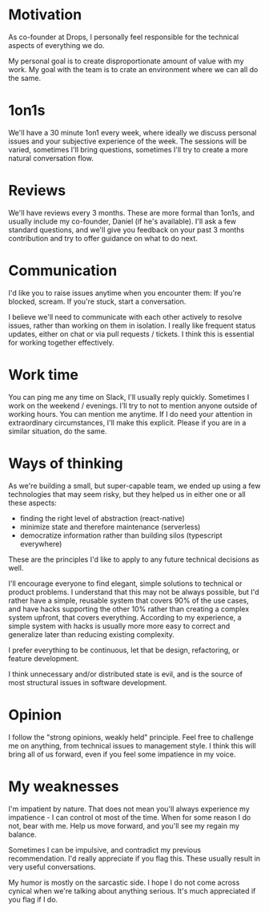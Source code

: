 

# Motivation

As co-founder at Drops, I personally feel responsible for the technical aspects of everything we do.

My personal goal is to create disproportionate amount of value with my work.
My goal with the team is to crate an environment where we can all do the same.


# 1on1s

We'll have a 30 minute 1on1 every week, where ideally we discuss personal issues and your subjective experience of the week.
The sessions will be varied, sometimes I'll bring questions, sometimes I'll try to create a more natural conversation flow.


# Reviews

We'll have reviews every 3 months.
These are more formal than 1on1s, and usually include my co-founder, Daniel (if he's available).
I'll ask a few standard questions, and we'll give you feedback on your past 3 months contribution and try to offer guidance on what to do next.


# Communication

I'd like you to raise issues anytime when you encounter them:
If you're blocked, scream.
If you're stuck, start a conversation.

I believe we'll need to communicate with each other actively to resolve issues, rather than working on them in isolation.
I really like frequent status updates, either on chat or via pull requests / tickets.
I think this is essential for working together effectively.


# Work time

You can ping me any time on Slack, I'll usually reply quickly.
Sometimes I work on the weekend / evenings. I’ll try to not to mention anyone outside of working hours. You can mention me anytime.
If I do need your attention in extraordinary circumstances, I'll make this explicit.
Please if you are in a similar situation, do the same.


# Ways of thinking

As we're building a small, but super-capable team, we ended up using a few technologies that may seem risky, but they helped us in either one or all these aspects:
- finding the right level of abstraction (react-native)
- minimize state and therefore maintenance (serverless)
- democratize information rather than building silos (typescript everywhere)

These are the principles I'd like to apply to any future technical decisions as well. 

I'll encourage everyone to find elegant, simple solutions to technical or product problems.
I understand that this may not be always possible, but I'd rather have a simple, reusable system that covers 90% of the use cases, and have hacks supporting the other 10% rather than creating a complex system upfront, that covers everything.
According to my experience, a simple system with hacks is usually more more easy to correct and generalize later than reducing existing complexity.

I prefer everything to be continuous, let that be design, refactoring, or feature development.

I think unnecessary and/or distributed state is evil, and is the source of most structural issues in software development.


# Opinion

I follow the "strong opinions, weakly held" principle.
Feel free to challenge me on anything, from technical issues to management style.
I think this will bring all of us forward, even if you feel some impatience in my voice.


# My weaknesses

I'm impatient by nature.
That does not mean you'll always experience my impatience - I can control ot most of the time.
When for some reason I do not, bear with me. Help us move forward, and you'll see my regain my balance.

Sometimes I can be impulsive, and contradict my previous recommendation.
I'd really appreciate if you flag this. These usually result in very useful conversations.

My humor is mostly on the sarcastic side.
I hope I do not come across cynical when we're talking about anything serious. It's much appreciated if you flag if I do.
